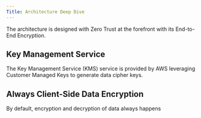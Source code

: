 ```yaml
---
Title: Architecture Deep Dive
---
```


The architecture is designed with Zero Trust at the forefront with its End-to-End Encryption.



## Key Management Service
The Key Management Service (KMS) service is provided by AWS leveraging Customer Managed Keys to generate data cipher keys.

## Always Client-Side Data Encryption
By default, encryption and decryption of data always happens

 


